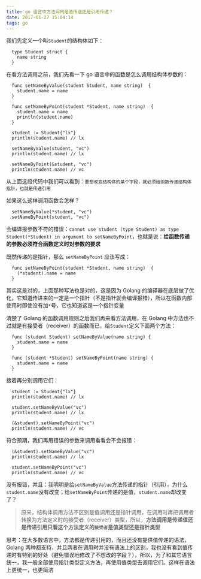 ```yaml
---
title: go 语言中方法调用是值传递还是引用传递？
date: 2017-01-27 15:04:14
tags: go
---
```


我们先定义一个叫`Student`的结构体如下：

```Golang
  type Student struct {
    name string
  }
```

在看方法调用之前，我们先看一下 go 语言中的函数是怎么调用结构体参数的：

```Golang
  func setNameByValue(student Student, name string)  {
    student.name = name
  }

  func setNameByPoint(student *Student, name string)  {
    student.name = name
    println(student.name)
  }

  student := Student{"lx"}
  println(student.name) // lx

  setNameByValue(student, "vc")
  println(student.name) // lx

  setNameByPoint(&student, "vc")
  println(student.name) // vc
```

从上面这段代码中我们可以看到：`要想改变结构体的某个字段，就必须给函数传递结构体指针，也就是传递引用`

如果这么这样调用函数会怎样？

```Golang
  setNameByValue(*student, "vc")
  setNameByPoint(student, "vc")
```

会编译报参数不符的错误：`cannot use student (type Student) as type Student(*Student) in argument to setNameByPoint`，也就是说：**给函数传递的参数必须符合函数定义时对参数的要求**

既然传递的是指针，那么 `setNameByPoint` 应该写成：
```Golang
  func setNameByPoint(student *Student, name string)  {
    (*student).name = name
  }
```
其实这是对的，上面那种写法也是对的，这是因为 Golang 的编译器在底层做了优化，它知道传进来的一定是一个指针（不是指针就会编译报错），所以在函数内部使用时即使没有加`*`号，它也知道这是一个指针变量

清楚了 Golang 的函数调用规则之后我们再来看方法调用，在 Golang 中方法也不过就是有接受者（receiver）的函数而已，给`Student`定义下面两个方法：
```Golang
  func (student Student) setNameByValue(name string) {
    student.name = name
  }

  func (student *Student) setNameByPoint(name string) {
    student.name = name
  }
```

接着再分别调用它们：
```Golang
  student := Student{"lx"}
  println(student.name) // lx

  student.setNameByValue("vc")
  println(student.name) // lx

  (&student).setNameByPoint("vc")
  println(student.name) // vc
```
符合预期，我们再用错误的参数来调用看看会不会报错：
```Golang
  (&student).setNameByValue("vc")
  println(student.name) // lx

  student.setNameByPoint("vc")
  println(student.name) // vc
```
没有报错，并且：我明明是给`setNameByValue`方法传递的指针（引用），为什么`student.name`没有改变；给`setNameByPoint`传递的是值，`student.name`却改变了？
> 原来，结构体调用方法不区别是值调用还是指针调用，在调用时再把调用者转换为方法定义时的接受者（receiver）类型，所以，**方法调用是传递值还是传递引用只看这个方法定义的`接受者`是值类型还是指针类型**

思考：在大多数语言中，方法都是传递引用的，而且还没有提供值传递的语法，Golang 两种都支持，并且两者在调用时并没有语法上的区别，我也没有看到值传递时有特别的好处（避免错误地修改了不想改的字段？），所以，为了和其它语言统一，我一般全部使用指针类型定义方法，再使用值类型去调用它们。这样在语法上更统一，也更简洁
